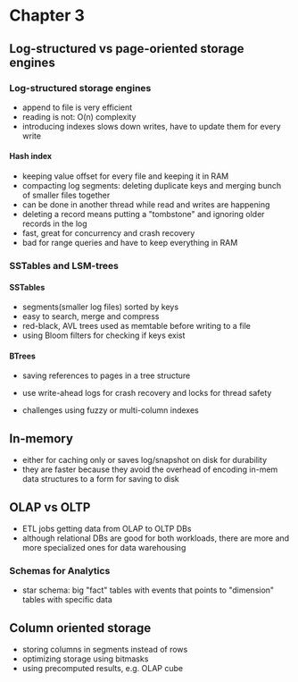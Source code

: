 # Chapter 3

## Log-structured vs page-oriented storage engines

### Log-structured storage engines
- append to file is very efficient
- reading is not: O(n) complexity
- introducing indexes slows down writes, have to update them for every write

#### Hash index
- keeping value offset for every file and keeping it in RAM
- compacting log segments: deleting duplicate keys and merging bunch of smaller files together
- can be done in another thread while read and writes are happening
- deleting a record means putting a "tombstone" and ignoring older records in the log
- fast, great for concurrency and crash recovery
- bad for range queries and have to keep everything in RAM

### SSTables and LSM-trees

#### SSTables
- segments(smaller log files) sorted by keys
- easy to search, merge and compress
- red-black, AVL trees used as memtable before writing to a file
- using Bloom filters for checking if keys exist

#### BTrees
- saving references to pages in a tree structure
- use write-ahead logs for crash recovery and locks for thread safety

- challenges using fuzzy or multi-column indexes

## In-memory
- either for caching only or saves log/snapshot on disk for durability
- they are faster because they avoid the overhead of encoding in-mem data structures to a form for saving to disk

## OLAP vs OLTP
- ETL jobs getting data from OLAP to OLTP DBs
- although relational DBs are good for both workloads, there are more and more specialized ones for data warehousing

### Schemas for Analytics
- star schema: big "fact" tables with events that points to "dimension" tables with specific data

## Column oriented storage

- storing columns in segments instead of rows
- optimizing storage using bitmasks
- using precomputed results, e.g. OLAP cube
